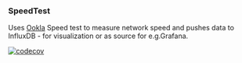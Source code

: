 ### SpeedTest

Uses [Ookla](https://www.speedtest.net/) Speed test to measure network speed and pushes data to InfluxDB - for visualization or as source for e.g.Grafana.

[![codecov](https://codecov.io/gh/paluszkiewiczB/speedtest/branch/master/graph/badge.svg?token=JAFCMWA53Q)](https://codecov.io/gh/paluszkiewiczB/speedtest)
